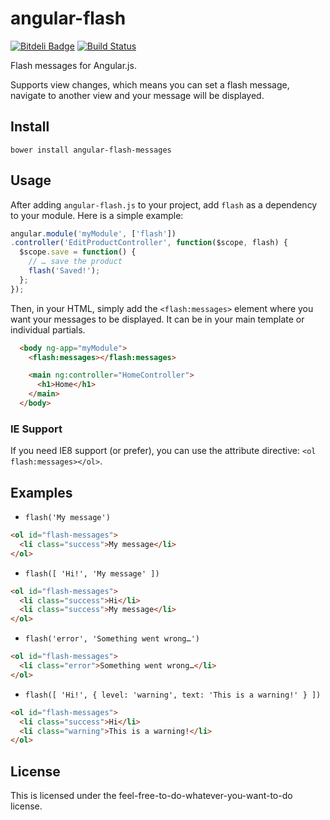 # angular-flash
[![Bitdeli Badge](https://d2weczhvl823v0.cloudfront.net/gtramontina/angular-flash/trend.png)](https://bitdeli.com/free "Bitdeli Badge")
[![Build Status](https://travis-ci.org/gtramontina/angular-flash.png?branch=master)](https://travis-ci.org/gtramontina/angular-flash)

Flash messages for Angular.js.

Supports view changes, which means you can set a flash message, navigate to another view and your message will be displayed.
## Install
`bower install angular-flash-messages`

## Usage
After adding `angular-flash.js` to your project, add `flash` as a dependency to your module. Here is a simple example:

```javascript
angular.module('myModule', ['flash'])
.controller('EditProductController', function($scope, flash) {
  $scope.save = function() {
    // … save the product
    flash('Saved!');
  };
});
```

Then, in your HTML, simply add the `<flash:messages>` element where you want your messages to be displayed. It can be in your main template or individual partials.

```html
  <body ng-app="myModule">
    <flash:messages></flash:messages>

    <main ng:controller="HomeController">
      <h1>Home</h1>
    </main>
  </body>
```

### IE Support
If you need IE8 support (or prefer), you can use the attribute directive: `<ol flash:messages></ol>`.

## Examples

 - `flash('My message')`

```html
<ol id="flash-messages">
  <li class="success">My message</li>
</ol>
```

 - `flash([ 'Hi!', 'My message' ])`

```html
<ol id="flash-messages">
  <li class="success">Hi</li>
  <li class="success">My message</li>
</ol>
```

 - `flash('error', 'Something went wrong…')`

```html
<ol id="flash-messages">
  <li class="error">Something went wrong…</li>
</ol>
```

 - `flash([ 'Hi!', { level: 'warning', text: 'This is a warning!' } ])`

```html
<ol id="flash-messages">
  <li class="success">Hi</li>
  <li class="warning">This is a warning!</li>
</ol>
```

## License
This is licensed under the feel-free-to-do-whatever-you-want-to-do license.
